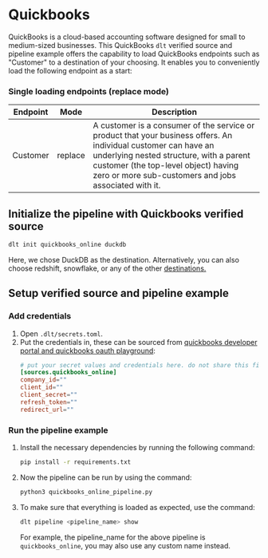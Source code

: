 # Quickbooks

QuickBooks is a cloud-based accounting software designed for small to medium-sized businesses. This QuickBooks `dlt` verified source and pipeline example offers the capability to load QuickBooks endpoints such as "Customer" to a destination of your choosing. It enables you to conveniently load the following endpoint as a start:

### Single loading endpoints (replace mode)

| Endpoint | Mode | Description |
| --- | --- | --- |
| Customer | replace | A customer is a consumer of the service or product that your business offers. An individual customer can have an underlying nested structure, with a parent customer (the top-level object) having zero or more sub-customers and jobs associated with it. |


## Initialize the pipeline with Quickbooks verified source
```bash
dlt init quickbooks_online duckdb
```

Here, we chose DuckDB as the destination. Alternatively, you can also choose redshift, snowflake, or any of the other [destinations.](https://dlthub.com/docs/dlt-ecosystem/destinations/)

## Setup verified source and pipeline example

### Add credentials

1. Open `.dlt/secrets.toml`.
2. Put the credentials in, these can be sourced from [quickbooks developer portal and quickbooks oauth playground](https://developer.intuit.com/app/developer/qbo/docs/develop/authentication-and-authorization/oauth-2.0#authorization-request):
    ```toml
    # put your secret values and credentials here. do not share this file and do not push it to github
    [sources.quickbooks_online]
    company_id=""
    client_id=""
    client_secret=""
    refresh_token=""
    redirect_url=""
    ```

### Run the pipeline example

1. Install the necessary dependencies by running the following command:
    ```bash
    pip install -r requirements.txt
    ```

2. Now the pipeline can be run by using the command:
    ```bash
    python3 quickbooks_online_pipeline.py
    ```

3. To make sure that everything is loaded as expected, use the command:
    ```bash
    dlt pipeline <pipeline_name> show
    ```

    For example, the pipeline_name for the above pipeline is `quickbooks_online`, you may also use any custom name instead.

